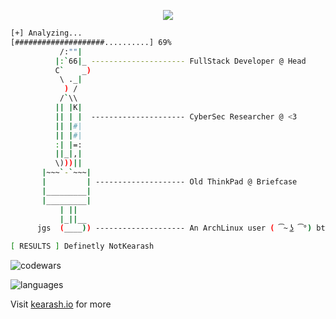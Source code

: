 <p align="center">
<img src="https://readme-typing-svg.herokuapp.com?font=Orbitron&size=40&color=%2379A500&height=67&duration=3000&center=true&lines=%F0%9F%85%B6%F0%9F%86%81%F0%9F%85%B4%F0%9F%85%B4%F0%9F%86%83%F0%9F%85%B8%F0%9F%85%BD%F0%9F%85%B6%F0%9F%86%82">

```bash
[+] Analyzing...
[####################..........] 69%
           /:""|
          |:`66|_ --------------------- FullStack Developer @ Head
          C`    _)
           \ ._| 
            ) /
           /`\\
          || |K|
          || | |  --------------------- CyberSec Researcher @ <3
          || |#|
          || |#|
          :| |=:
          ||_|,|
          \)))||
       |~~~`-`~~~|
       |         | -------------------- Old ThinkPad @ Briefcase
       |_________|
       |_________|
           | ||
           |_||__
      jgs  (____)) -------------------- An ArchLinux user ( ͡~ ͜ʖ ͡°) btw

[ RESULTS ] Definetly NotKearash
```
![codewars](https://www.codewars.com/users/notkearash/badges/small)

![languages](https://github-readme-stats.vercel.app/api/top-langs/?username=notkearash&layout=compact&hide=html,css&theme=radical)

Visit [kearash.io](http://kearash.io) for more
